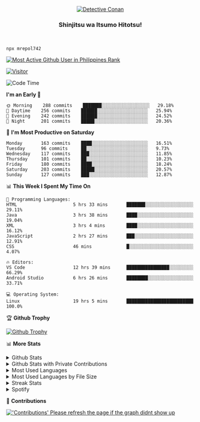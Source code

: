 <p align="center">
<a href="https://mrepol742.github.io">
  <img alt="Detective Conan" src="https://mrepol742-gif-randomizer.vercel.app/api" /> 
  </a> 
  <h3 align="center">Shinjitsu wa Itsumo Hitotsu!</h3>
</p>
<br>

~~~
npx mrepol742
~~~
 
[![Most Active Github User in Philippines Rank](https://enibdhv97zm33sz.m.pipedream.net)](https://mrepol742.github.io)

[![Visitor](https://visitor-badge.glitch.me/badge?page_id=mrepol742)](https:/mrepol742.github.io)

[comment]: <> (This is a automated generated Data from github action workflow)
[comment]: <> (START OF GENERATED DATA)

<!--START_SECTION:waka-->
![Code Time](http://img.shields.io/badge/Code%20Time-426%20hrs%207%20mins-blue)

**I'm an Early 🐤** 

```text
🌞 Morning    288 commits    ███████░░░░░░░░░░░░░░░░░░   29.18% 
🌆 Daytime    256 commits    ██████░░░░░░░░░░░░░░░░░░░   25.94% 
🌃 Evening    242 commits    ██████░░░░░░░░░░░░░░░░░░░   24.52% 
🌙 Night      201 commits    █████░░░░░░░░░░░░░░░░░░░░   20.36%

```
📅 **I'm Most Productive on Saturday** 

```text
Monday       163 commits    ████░░░░░░░░░░░░░░░░░░░░░   16.51% 
Tuesday      96 commits     ██░░░░░░░░░░░░░░░░░░░░░░░   9.73% 
Wednesday    117 commits    ███░░░░░░░░░░░░░░░░░░░░░░   11.85% 
Thursday     101 commits    ██░░░░░░░░░░░░░░░░░░░░░░░   10.23% 
Friday       180 commits    ████░░░░░░░░░░░░░░░░░░░░░   18.24% 
Saturday     203 commits    █████░░░░░░░░░░░░░░░░░░░░   20.57% 
Sunday       127 commits    ███░░░░░░░░░░░░░░░░░░░░░░   12.87%

```


📊 **This Week I Spent My Time On** 

```text
💬 Programming Languages: 
HTML                     5 hrs 33 mins       ███████░░░░░░░░░░░░░░░░░░   29.11% 
Java                     3 hrs 38 mins       ████░░░░░░░░░░░░░░░░░░░░░   19.04% 
XML                      3 hrs 4 mins        ████░░░░░░░░░░░░░░░░░░░░░   16.12% 
JavaScript               2 hrs 27 mins       ███░░░░░░░░░░░░░░░░░░░░░░   12.91% 
CSS                      46 mins             █░░░░░░░░░░░░░░░░░░░░░░░░   4.07%

🔥 Editors: 
VS Code                  12 hrs 39 mins      ████████████████░░░░░░░░░   66.29% 
Android Studio           6 hrs 26 mins       ████████░░░░░░░░░░░░░░░░░   33.71%

💻 Operating System: 
Linux                    19 hrs 5 mins       █████████████████████████   100.0%

```


<!--END_SECTION:waka-->

[comment]: <> (END OF GENERATED DATA)

<p>

🏆 **Github Trophy**
  
<a href="https://mrepol742.github.io">
<img alt="Github Trophy" src="https://github-profile-trophy.vercel.app/?username=mrepol742&theme=gruvbox">
</a>
</p>

<p>

📊 **More Stats**
  
<details>
  <summary>Github Stats</summary>
  <br>
  <a href="https://mrepol742.github.io">
  <img alt="Github Stats" src="https://github-readme-stats.vercel.app/api?username=mrepol742&show_icons=true&count_private=true&theme=gruvbox">
</a>  
  
</details> 
  
  <details>
  <summary>Github Stats with Private Contributions</summary>
  <br>
 <a href="https://mrepol742.github.io">
<img alt="Github Stats with Private Contributions" src="https://mrepol742.github.io/github-stats/generated/overview.svg">
</a>
</details>
  
<details>
  <summary>Most Used Languages</summary>
  <br>
 <a href="https://mrepol742.github.io">
<img alt="Most Used Languages" src="https://github-readme-stats.vercel.app/api/top-langs/?username=mrepol742&layout=compact&include_all_commits=true&&count_private=true&langs_count=20&theme=gruvbox">
</a>
</details>

 <details>
  <summary>Most Used Languages by File Size</summary>
  <br>
 <a href="https://mrepol742.github.io">
<img alt="Most Used Languages by File Size" src="https://mrepol742.github.io/github-stats/generated/languages.svg">
</a>
</details>

<details>
  <summary>Streak Stats</summary>
  <br>
<a href="https://mrepol742.github.io">
<img alt="'Streak Stats' Please refresh the page if the stats didnt show up" src="https://mrepol742-streak-stats.herokuapp.com/?user=mrepol742&theme=gruvbox">
</a>
</p>
</details>
<details>
  <summary>Spotify</summary>
  <br>
<a href="https://mrepol742.github.io">
<img alt="Spotify" src="https://spotify-recently-played-readme.vercel.app/api?user=7xx9e7hwq1qyown0m4ut78pcz&count=10&unique=true">
</a>
</p>
</details>


📜 **Contributions**
  
<a href="https://mrepol742.github.io">
<img alt="'Contributions' Please refresh the page if the graph didnt show up" src="https://mrepol742-activity-graph.herokuapp.com/graph?username=mrepol742&theme=github&hide_border=true">
</a>
</p>
